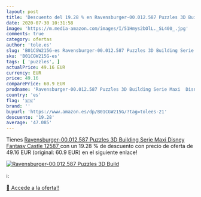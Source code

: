 ```yaml
---
layout: post
title: 'Descuento del 19.28 % en Ravensburger-00.012.587 Puzzles 3D Build'
date: 2020-07-30 10:31:58
image: 'https://m.media-amazon.com/images/I/51Hmys2bOlL._SL400_.jpg'
comments: true
category: ofertas
author: 'tole.es'
slug: 'B01CGW215G-es Ravensburger-00.012.587 Puzzles 3D Building Serie Maxi...'
sku: 'B01CGW215G-es'
tags: [ 'puzzles', ]
actualPrice: 49.16 EUR
currency: EUR
price: 49.16
comparePrice: 60.9 EUR
prodname: 'Ravensburger-00.012.587 Puzzles 3D Building Serie Maxi  Disney Fantasy Castle  12587 '
country: 'es'
flag: '🇪🇸'
brand: ''
buyurl: 'https://www.amazon.es/dp/B01CGW215G/?tag=tolees-21'
descuento: '19.28'
average: '47.085'
---
```


Tienes [Ravensburger-00.012.587 Puzzles 3D Building Serie Maxi  Disney Fantasy Castle  12587 ](https://www.amazon.es/dp/B01CGW215G/?tag=tolees-21) con un 19.28 % de descuento con precio de oferta de 49.16 EUR (original: 60.9 EUR) en el siguiente enlace!

[![Ravensburger-00.012.587 Puzzles 3D Build](https://m.media-amazon.com/images/I/51Hmys2bOlL._SL400_.jpg)](https://www.amazon.es/dp/B01CGW215G/?tag=tolees-21)

ℹ️:


[🛒 Accede a la oferta!!](https://www.amazon.es/dp/B01CGW215G/?tag=tolees-21)

